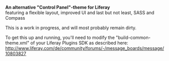 **An alternative "Control Panel"-theme for Liferay**  
featuring a flexible layout, improved UI and last but not least, SASS and Compass

This is a work in progress, and will most probably remain dirty.

To get this up and running, you'll need to modify the "build-common-theme.xml" of your Liferay Plugins SDK as described here: http://www.liferay.com/de/community/forums/-/message_boards/message/10803827